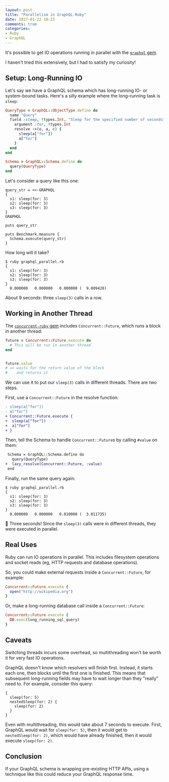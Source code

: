 ```yaml
---
layout: post
title: "Parallelism in GraphQL-Ruby"
date: 2017-01-22 10:23
comments: true
categories:
- Ruby
- GraphQL
---
```


It's possible to get IO operations running in parallel with the [`graphql` gem](https://github.com/rmosolgo/graphql-ruby).

<!-- more -->

I haven't tried this extensively, but I had to satisfy my curiosity!

## Setup: Long-Running IO

Let's say we have a GraphQL schema which has long-running IO- or system-bound tasks. Here's a silly example where the long-running task is `sleep`:

```ruby
QueryType = GraphQL::ObjectType.define do
  name "Query"
  field :sleep, !types.Int, "Sleep for the specified number of seconds" do
    argument :for, !types.Int
    resolve ->(o, a, c) {
      sleep(a["for"])
      a["for"]
    }
  end
end

Schema = GraphQL::Schema.define do
  query(QueryType)
end
```

Let's consider a query like this one:

```
query_str = <<-GRAPHQL
{
  s1: sleep(for: 3)
  s2: sleep(for: 3)
  s3: sleep(for: 3)
}
GRAPHQL

puts query_str

puts Benchmark.measure {
  Schema.execute(query_str)
}
```

How long will it take?

```
$ ruby graphql_parallel.rb
{
  s1: sleep(for: 3)
  s2: sleep(for: 3)
  s3: sleep(for: 3)
}
  0.000000   0.000000   0.000000 (  9.009428)
```

About 9 seconds: three `sleep(3)` calls in a row.

## Working in Another Thread

The [`concurrent-ruby` gem](https://github.com/ruby-concurrency/concurrent-ruby) includes `Concurrent::Future`, which runs a block in another thread:

```ruby
future = Concurrent::Future.execute do
  # This will be run in another thread
end


future.value
# => waits for the return value of the block
#    and returns it
```

We can use it to put our `sleep(3)` calls in different threads. There are two steps.

First, use a `Concurrent::Future` in the resolve function:

```diff
- sleep(a["for"])
- a["for"]
+ Concurrent::Future.execute {
+  sleep(a["for"])
+  a["for"]
+ }
```

Then, tell the Schema to handle `Concurrent::Future`s by calling `#value` on them:

```diff
 Schema = GraphQL::Schema.define do
   query(QueryType)
+  lazy_resolve(Concurrent::Future, :value)
 end
```

Finally, run the same query again:

```
$ ruby graphql_parallel.rb
{
  s1: sleep(for: 3)
  s2: sleep(for: 3)
  s3: sleep(for: 3)
}
  0.000000   0.000000   0.010000 (  3.011735)
```

🎉 Three seconds! Since the `sleep(3)` calls were in different threads, they were executed in parallel.

## Real Uses

Ruby can run IO operations in parallel. This includes filesystem operations and socket reads (eg, HTTP requests and database operations).

So, you could make external requests inside a `Concurrent::Future`, for example:

```ruby
Concurrent::Future.execute {
  open("http://wikipedia.org")
}
```

Or, make a long-running database call inside a `Concurrent::Future`:

```ruby
Concurrent::Future.execute {
  DB.exec(long_running_sql_query)
}
```

## Caveats

Switching threads incurs some overhead, so multithreading won't be worth it for very fast IO operations.

GraphQL doesn't know which resolvers will finish first. Instead, it starts each one, then blocks until the first one is finished. This means that subsequent long-running fields may have to wait longer than they "really" need to. For example, consider this query:


```
{
  sleep(for: 5)
  nestedSleep(for: 2) {
    sleep(for: 2)
  }
}
```

Even with multithreading, this would take about 7 seconds to execute. First, GraphQL would wait for `sleep(for: 5)`, then it would get to `nestedSleep(for: 2)`, which would have already finished, then it would execute `sleep(for: 2)`.

## Conclusion

If your GraphQL schema is wrapping pre-existing HTTP APIs, using a technique like this could reduce your GraphQL response time.
